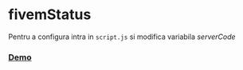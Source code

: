 # fivemStatus

Pentru a configura intra in `script.js` si modifica variabila *serverCode*


### [Demo](https://status.ugro.ro/)
